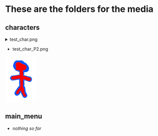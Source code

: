 # These are the folders for the media



## characters
<details>
<summary>
test_char.png
</summary>
<br>
<img src="characters/test_char.png" width="100">
</details>

* test_char_P2.png
<img src="characters/test_char_P2.png" width="100">

## main_menu
* *nothing so far*
